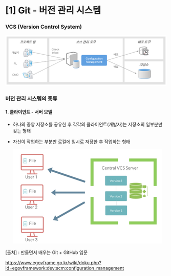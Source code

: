 # [1] Git - 버전 관리 시스템

### VCS (Version Control System)

![VCS 구조](image/[1]vcs_structure.png)



### 버전 관리 시스템의 종류

#### 1. 클라이언트 - 서버 모델

- 하나의 중앙 저장소를 공유한 후 각각의 클라이언트(개발자)는 저장소의 일부분만 갖는 형태

- 자신이 작업하는 부분만 로컬에 임시로 저장한 후 작업하는 형태

  <img src="image/[2]vcs_client_server_model.png" alt="image-20200309235240641" style="zoom:50%;" />





[출처] : 만들면서 배우는 Git + GitHub 입문

https://www.egovframe.go.kr/wiki/doku.php?id=egovframework:dev:scm:configuration_management

